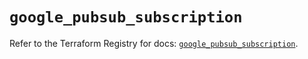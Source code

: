 # `google_pubsub_subscription`

Refer to the Terraform Registry for docs: [`google_pubsub_subscription`](https://registry.terraform.io/providers/hashicorp/google-beta/5.30.0/docs/resources/google_pubsub_subscription).
